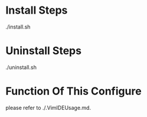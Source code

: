# Install Steps
./install.sh

# Uninstall Steps
./uninstall.sh

# Function Of This Configure
please refer to ./.VimIDEUsage.md.
